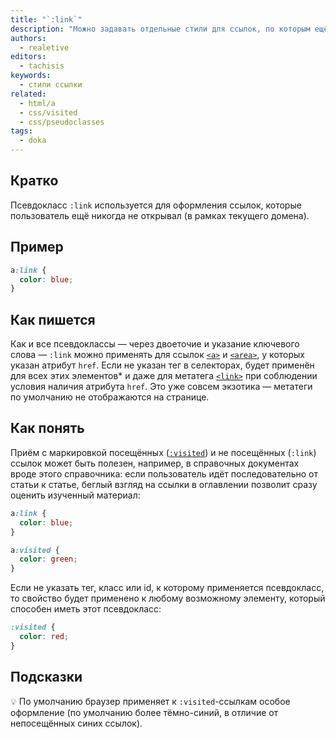 ```yaml
---
title: "`:link`"
description: "Можно задавать отдельные стили для ссылок, по которым ещё не переходили."
authors:
  - realetive
editors:
  - tachisis
keywords:
  - стили ссылки
related:
  - html/a
  - css/visited
  - css/pseudoclasses
tags:
  - doka
---
```


## Кратко

Псевдокласс `:link` используется для оформления ссылок, которые пользователь ещё никогда не открывал (в рамках текущего домена).

## Пример

```css
a:link {
  color: blue;
}
```

## Как пишется

Как и все псевдоклассы — через двоеточие и указание ключевого слова — `:link` можно применять для ссылок [`<a>`](/html/a/) и [`<area>`](/html/area/), у которых указан атрибут `href`. Если не указан тег в селекторах, будет применён для всех этих элементов* и даже для метатега [`<link>`](/html/link/) при соблюдении условия наличия атрибута `href`. Это уже совсем экзотика — метатеги по умолчанию не отображаются на странице.

## Как понять

Приём с маркировкой посещённых ([`:visited`](/css/visited/)) и не посещённых (`:link`) ссылок может быть полезен, например, в справочных документах вроде этого справочника: если пользователь идёт последовательно от статьи к статье, беглый взгляд на ссылки в оглавлении позволит сразу оценить изученный материал:

```css
a:link {
  color: blue;
}

a:visited {
  color: green;
}
```

Если не указать тег, класс или id, к которому применяется псевдокласс, то свойство будет применено к любому возможному элементу, который способен иметь этот псевдокласс:

```css
:visited {
  color: red;
}
```

## Подсказки

💡 По умолчанию браузер применяет к `:visited`-ссылкам особое оформление (по умолчанию более тёмно-синий, в отличие от непосещённых синих ссылок).
